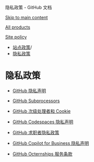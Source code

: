 隐私政策 - GitHub 文档

[Skip to main content](#main-content)

[All products](/zh)

[Site policy](/site-policy)

* [站点政策](/zh/site-policy)/
* [隐私政策](/zh/site-policy/privacy-policies)

隐私政策
==========

* [GitHub 隐私声明](/zh/site-policy/privacy-policies/github-privacy-statement)

* [GitHub Subprocessors](/zh/site-policy/privacy-policies/github-subprocessors)

* [GitHub 次级处理者和 Cookie](/zh/site-policy/privacy-policies/github-subprocessors-and-cookies)

* [GitHub Codespaces 隐私声明](/zh/site-policy/privacy-policies/github-codespaces-privacy-statement)

* [GitHub 求职者隐私政策](/zh/site-policy/privacy-policies/github-candidate-privacy-policy)

* [GitHub Copilot for Business 隐私声明](/zh/site-policy/privacy-policies/github-copilot-for-business-privacy-statement)

* [GitHub Octernships 服务条款](/zh/site-policy/privacy-policies/github-octernships-terms-of-service)

